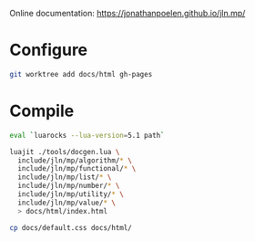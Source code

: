 Online documentation: https://jonathanpoelen.github.io/jln.mp/

# Configure

```sh
git worktree add docs/html gh-pages
```

# Compile

```zsh
eval `luarocks --lua-version=5.1 path`

luajit ./tools/docgen.lua \
  include/jln/mp/algorithm/* \
  include/jln/mp/functional/* \
  include/jln/mp/list/* \
  include/jln/mp/number/* \
  include/jln/mp/utility/* \
  include/jln/mp/value/* \
  > docs/html/index.html

cp docs/default.css docs/html/
```
